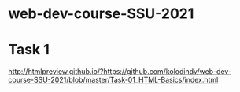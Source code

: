# web-dev-course-SSU-2021
# Task 1
http://htmlpreview.github.io/?https://github.com/kolodindv/web-dev-course-SSU-2021/blob/master/Task-01_HTML-Basics/index.html
